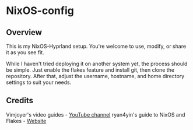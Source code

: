 # NixOS-config
## Overview
This is my NixOS-Hyprland setup. You're welcome to use, modify, or share it as you see fit.

While I haven't tried deploying it on another system yet, the process should be simple. Just enable the flakes feature and install git, then clone the repository. After that, adjust the username, hostname, and home directory settings to suit your needs.
## Credits
Vimjoyer's video guides - [YouTube channel](https://www.youtube.com/@vimjoyer)
ryan4yin's guide to NixOS and Flakes - [Website](https://nixos-and-flakes.thiscute.world/)
